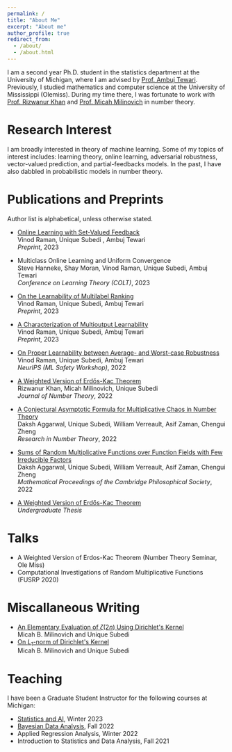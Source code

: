 ```yaml
---
permalink: /
title: "About Me"
excerpt: "About me"
author_profile: true
redirect_from: 
  - /about/
  - /about.html
---
```


I am a second year Ph.D. student in the statistics department at the University of Michigan, where I am advised by [Prof. Ambuj Tewari](https://ambujtewari.github.io/). Previously, I studied mathematics and computer science at the University of Mississippi (Olemiss). During my time there, I was fortunate to work with [Prof. Rizwanur Khan](http://home.olemiss.edu/~rrkhan/) and [Prof. Micah Milinovich](http://home.olemiss.edu/~mbmilino/) in number theory. 


Research Interest
======

I am broadly interested in theory of machine learning. Some of my topics of interest includes: learning theory, online learning, adversarial robustness, vector-valued prediction, and partial-feedbacks models. In the past, I have also dabbled in probabilistic models in number theory. 

Publications and Preprints
======
 Author list is alphabetical, unless otherwise stated.
  
  - [Online Learning with Set-Valued Feedback](https://arxiv.org/abs/2306.06247)   
 Vinod Raman, Unique Subedi , Ambuj Tewari    
 *Preprint*, 2023  

- Multiclass Online Learning and Uniform Convergence     
  Steve Hanneke, Shay Moran, Vinod Raman, Unique Subedi, Ambuj Tewari     
*Conference on Learning Theory (COLT)*, 2023  

- [On the Learnability of Multilabel Ranking](https://arxiv.org/abs/2304.03337)   
  Vinod Raman, Unique Subedi, Ambuj Tewari       
*Preprint*, 2023  

- [A Characterization of Multioutput Learnability](https://arxiv.org/abs/2301.02729)   
  Vinod Raman, Unique Subedi, Ambuj Tewari    
*Preprint*, 2023    


- [On Proper Learnability between Average- and Worst-case Robustness](https://arxiv.org/abs/2211.05656)    
  Vinod Raman, Unique Subedi, Ambuj Tewari   
*NeurIPS (ML Safety Workshop)*, 2022    


- [A Weighted Version of Erdős-Kac Theorem](https://www.sciencedirect.com/science/article/abs/pii/S0022314X21003681)  
Rizwanur Khan, Micah Milinovich, Unique Subedi     
*Journal of Number Theory*, 2022    
  

- [A Conjectural Asymptotic Formula for Multiplicative Chaos in Number Theory](https://link.springer.com/article/10.1007/s40993-022-00332-x)    
 Daksh Aggarwal, Unique Subedi, William Verreault, Asif Zaman, Chengui Zheng      
*Research in Number Theory*, 2022   


- [Sums of Random Multiplicative Functions over Function Fields with Few Irreducible Factors](https://www.cambridge.org/core/journals/mathematical-proceedings-of-the-cambridge-philosophical-society/article/abs/sums-of-random-multiplicative-functions-over-function-fields-with-few-irreducible-factors/636667B07830029AB35196FF595CA055)   
 Daksh Aggarwal, Unique Subedi, William Verreault, Asif Zaman, Chengui Zheng      
*Mathematical Proceedings of the Cambridge Philosophical Society*, 2022   

- [A Weighted Version of Erdős-Kac Theorem](https://egrove.olemiss.edu/cgi/viewcontent.cgi?article=2687&context=hon_thesis)  
 *Undergraduate Thesis*




Talks
======
- A Weighted Version of Erdos-Kac Theorem (Number Theory Seminar, Ole Miss) 
- Computational Investigations of Random Multiplicative Functions (FUSRP 2020)


Miscallaneous Writing
======

- [An Elementary Evaluation of $\zeta(2n)$ Using Dirichlet's Kernel](https://unique-subedi.github.io/Misc_Writings/Dirichlet_s_Kernel_and_Zeta_2n_.pdf)    
  Micah B. Milinovich and Unique Subedi
- [On $L_1$-norm of Dirichlet's Kernel](https://unique-subedi.github.io/Misc_Writings/L1_Norm_of_Dirichlet_s_Kernel.pdf)  
  Micah B. Milinovich and Unique Subedi


Teaching
======
I have been a Graduate Student Instructor for the following courses at Michigan:
- [Statistics and AI](https://ambujtewari.github.io/stats315-winter2023/), Winter 2023
- [Bayesian Data Analysis](https://yixinwang.github.io/courses/bayesian/fall22/bayesian22f.html), Fall 2022
- Applied Regression Analysis, Winter 2022
- Introduction to Statistics and Data Analysis, Fall 2021
